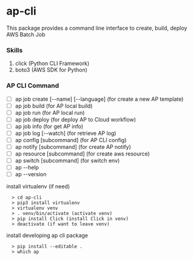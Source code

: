 # ap-cli
This package provides a command line interface to create, build, deploy AWS Batch Job

### Skills
1. click (Python CLI Framework)
2. boto3 (AWS SDK for Python)

### AP CLI Command
- [ ] ap job create [--name] [--language] (for create a new AP template)
- [ ] ap job build (for AP local build)
- [ ] ap job run (for AP local run)
- [ ] ap job deploy (for deploy AP to Cloud workflow)
- [ ] ap job info (for get AP info)
- [ ] ap job log [--watch] (for retrieve AP log)
- [ ] ap config [subcommand] (for AP CLI config)
- [ ] ap notify [subcommand] (for create AP notify)
- [ ] ap resource [subcommand] (for create aws resource)
- [ ] ap switch [subcommand] (for switch env)
- [ ] ap --help
- [ ] ap --version

install virtualenv (if need)
```
  > cd ap-cli
  > pip3 install virtualenv
  > virtualenv venv
  > . venv/bin/activate (activate venv)
  > pip install Click (install Click in venv)
  > deactivate (if want to leave venv)
```
install developing ap cli package
```
  > pip install --editable .
  > which ap
```


